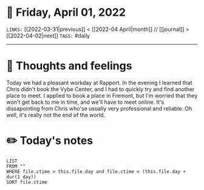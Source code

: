 # 📅 Friday, April 01, 2022
`LINKS:` [[2022-03-31|previous]] < [[2022-04 April|month]] // [[journal]] > [[2022-04-02|next]] 
`TAGS:` #daily 

---
# 💭 Thoughts and feelings
Today we had a pleasant workday at Rapport. In the evening I learned that Chris didn't book the Vybe Center, and I had to quickly try and find another place to meet. I applied to book a place in Fremont, but I'm worried that they won't get back to me in time, and we'll have to meet online. It's dissapointing from Chris who'se usually very professional and reliable. Oh well, it's really not the end of the world. 

# ✏️ Today's notes
```dataview
LIST 
FROM ""
WHERE file.ctime > this.file.day and file.ctime < (this.file.day + dur(1 day))
SORT file.ctime
```
